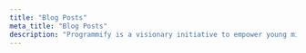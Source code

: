 ```yaml
---
title: "Blog Posts"
meta_title: "Blog Posts"
description: "Programmify is a visionary initiative to empower young minds through comprehensive IT education"
---
```

